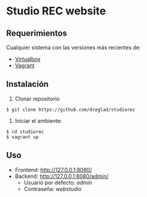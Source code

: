 # Studio REC website

## Requerimientos
Cualquier sistema con las versiones más recientes de:
 - [Virtualbox][1]
 - [Vagrant][2]

## Instalación
  1. Clonar repositorio
  ```{r, engine='bash'}
  $ git clone https://github.com/dreglad/studiorec
  ```

  1. Iniciar el ambiente:
  ```{r, engine='bash'}
  $ cd studiorec
  $ vagrant up
  ```

## Uso
  - Frontend: http://127.0.0.1:8080/
  - Backend: http://127.0.0.1:8080/admin/
    - Usuario por defecto: *admin*
    - Contraseña: *webstudio*


  [1]: https://www.virtualbox.org/ "Oracle Virtualbox"
  [2]: https://www.vagrantup.com/ "Vagrant"

